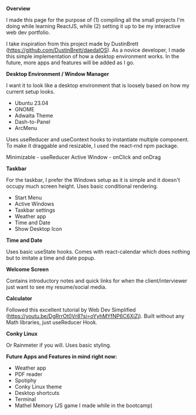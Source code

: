 **Overview**

I made this page for the purpose of (1) compiling all the small projects I'm doing while learning ReactJS, while (2) setting it up to be my interactive web dev portfolio.

I take inspiration from this project made by DustinBrett (https://github.com/DustinBrett/daedalOS). As a novice developer, I made this simple implementation of how a desktop environment works. In the future, more apps and features will be added as I go.

**Desktop Environment / Window Manager**

I want it to look like a desktop environment that is loosely based on how my current setup looks.

- Ubuntu 23.04
- GNOME
- Adwaita Theme
- Dash-to-Panel
- ArcMenu

Uses useReducer and useContext hooks to instantiate multiple <Window /> component. To make it draggable and resizable, I used the react-rnd npm package.

Minimizable - useReducer
Active Window - onClick and onDrag

**Taskbar**

For the taskbar, I prefer the Windows setup as it is simple and it doesn't occupy much screen height. Uses basic conditional rendering.

- Start Menu
- Active Windows
- Taskbar settings
- Weather app
- Time and Date
- Show Desktop Icon

**Time and Date**

Uses basic useState hooks. Comes with react-calendar which does nothing but to imitate a time and date popup.

**Welcome Screen**

Contains introductory notes and quick links for when the client/interviewer just want to see my resume/social media.

**Calculator**

Followed this excellent tutorial by Web Dev Simplified (https://youtu.be/DgRrrOt0Vr8?si=oYyhMYfNP6C6XiZj). Built without any Math libraries, just useReducer Hook.

**Conky Linux**

Or Rainmeter if you will. Uses basic styling.

**Future Apps and Features in mind right now:**

- Weather app
- PDF reader
- Spotiphy
- Conky Linux theme
- Desktop shortcuts
- Terminal
- Mathel Memory (JS game I made while in the bootcamp)

